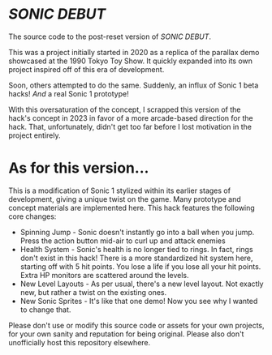 *SONIC DEBUT*
============

The source code to the post-reset version of *SONIC DEBUT*. 

This was a project initially started in 2020 as a replica of the parallax demo showcased at the 1990 Tokyo Toy Show. It quickly expanded into its own project inspired off of this era of development.

Soon, others attempted to do the same. Suddenly, an influx of Sonic 1 beta hacks! *And* a real Sonic 1 prototype!

With this oversaturation of the concept, I scrapped this version of the hack's concept in 2023 in favor of a more arcade-based direction for the hack. That, unfortunately, didn't get too far before I lost motivation in the project entirely.

As for this version...
============
This is a modification of Sonic 1 stylized within its earlier stages of development, giving a unique twist on the game. Many prototype and concept materials are implemented here.
This hack features the following core changes:

 - Spinning Jump - Sonic doesn't instantly go into a ball when you jump. Press the action button mid-air to curl up and attack enemies
 - Health System - Sonic's health is no longer tied to rings. In fact, rings don't exist in this hack! There is a more standardized hit system here, starting off with 5 hit points. You lose a life if you lose all your hit points. Extra HP monitors are scattered around the levels.
 - New Level Layouts - As per usual, there's a new level layout. Not exactly new, but rather a twist on the existing ones.
 - New Sonic Sprites - It's like that one demo! Now you see why I wanted to change that.


Please don't use or modify this source code or assets for your own projects, for your own sanity and reputation for being original. Please also don't unofficially host this repository elsewhere.
